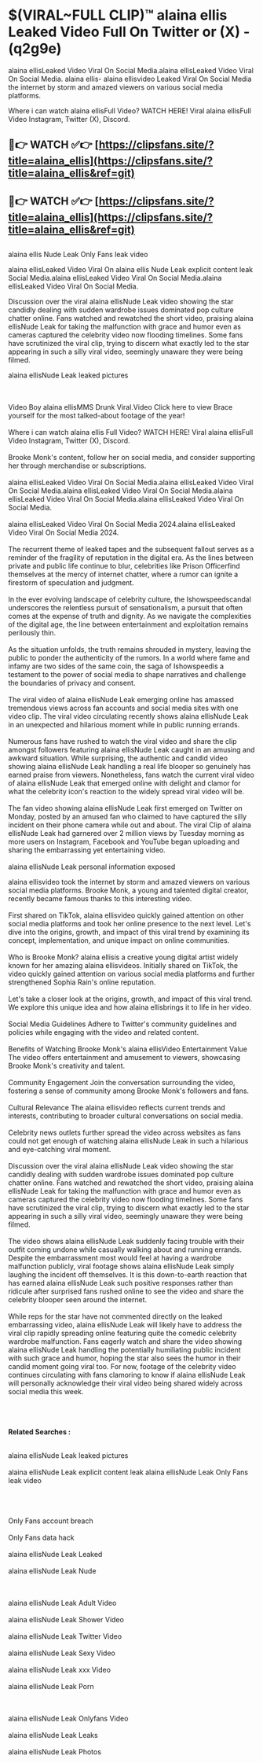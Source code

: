 #  $(VIRAL~FULL CLIP)™ alaina ellis Leaked Video Full On Twitter or (X)  - (q2g9e)

alaina ellisLeaked Video Viral On Social Media.alaina ellisLeaked Video Viral On Social Media.
alaina ellis- alaina ellisvideo Leaked Viral On Social Media the internet by storm and amazed viewers on various social media platforms.

Where i can watch alaina ellisFull Video? WATCH HERE! Viral alaina ellisFull Video Instagram, Twitter (X), Discord.

## 🔴👉 WATCH ✅👉 [https://clipsfans.site/?title=alaina_ellis](https://clipsfans.site/?title=alaina_ellis&ref=git)


## 🔴👉 WATCH ✅👉 [https://clipsfans.site/?title=alaina_ellis](https://clipsfans.site/?title=alaina_ellis&ref=git)
##


alaina ellis Nude Leak Only Fans leak video 


alaina ellisLeaked Video Viral On  alaina ellis Nude Leak explicit content leak Social Media.alaina ellisLeaked Video Viral On Social Media.alaina ellisLeaked Video Viral On Social Media.



Discussion over the viral alaina ellisNude Leak video showing the star candidly dealing with sudden wardrobe issues dominated pop culture chatter online. Fans watched and rewatched the short video, praising alaina ellisNude Leak for taking the malfunction with grace and humor even as cameras captured the celebrity video now flooding timelines. Some fans have scrutinized the viral clip, trying to discern what exactly led to the star appearing in such a silly viral video, seemingly unaware they were being filmed.


alaina ellisNude Leak leaked pictures


  <br>

  <br>
Video Boy alaina ellisMMS Drunk Viral.Video Click here to view Brace yourself for the most talked-about footage of the year!
<br><br>
Where i can watch alaina ellis Full Video? WATCH HERE! Viral alaina ellisFull Video Instagram, Twitter (X), Discord.
<br><br>
Brooke Monk's content, follow her on social media, and consider supporting her through merchandise or subscriptions.
<br><br>
alaina ellisLeaked Video Viral On Social Media.alaina ellisLeaked Video Viral On Social Media.alaina ellisLeaked Video Viral On Social Media.alaina ellisLeaked Video Viral On Social Media.alaina ellisLeaked Video Viral On Social Media.
<br><br>
alaina ellisLeaked Video Viral On Social Media 2024.alaina ellisLeaked Video Viral On Social Media 2024.
<br><br>
The recurrent theme of leaked tapes and the subsequent fallout serves as a reminder of the fragility of reputation in the digital era. As the lines between private and public life continue to blur, celebrities like Prison Officerfind themselves at the mercy of internet chatter, where a rumor can ignite a firestorm of speculation and judgment.
<br><br>
In the ever evolving landscape of celebrity culture, the Ishowspeedscandal underscores the relentless pursuit of sensationalism, a pursuit that often comes at the expense of truth and dignity. As we navigate the complexities of the digital age, the line between entertainment and exploitation remains perilously thin.
<br><br>
As the situation unfolds, the truth remains shrouded in mystery, leaving the public to ponder the authenticity of the rumors. In a world where fame and infamy are two sides of the same coin, the saga of Ishowspeedis a testament to the power of social media to shape narratives and challenge the boundaries of privacy and consent.
<br><br>
The viral video of alaina ellisNude Leak emerging online has amassed tremendous views across fan accounts and social media sites with one video clip. The viral video circulating recently shows alaina ellisNude Leak in an unexpected and hilarious moment while in public running errands.
<br><br>
Numerous fans have rushed to watch the viral video and share the clip amongst followers featuring alaina ellisNude Leak caught in an amusing and awkward situation. While surprising, the authentic and candid video showing alaina ellisNude Leak handling a real life blooper so genuinely has earned praise from viewers. Nonetheless, fans watch the current viral video of alaina ellisNude Leak that emerged online with delight and clamor for what the celebrity icon's reaction to the widely spread viral video will be.
<br><br>
The fan video showing alaina ellisNude Leak first emerged on Twitter on Monday, posted by an amused fan who claimed to have captured the silly incident on their phone camera while out and about. The viral Clip of alaina ellisNude Leak had garnered over 2 million views by Tuesday morning as more users on Instagram, Facebook and YouTube began uploading and sharing the embarrassing yet entertaining video.
<br><br>
alaina ellisNude Leak personal information exposed

alaina ellisvideo took the internet by storm and amazed viewers on various social media platforms. Brooke Monk, a young and talented digital creator, recently became famous thanks to this interesting video.
<br><br>
First shared on TikTok, alaina ellisvideo quickly gained attention on other social media platforms and took her online presence to the next level. Let's dive into the origins, growth, and impact of this viral trend by examining its concept, implementation, and unique impact on online communities.
<br><br>
Who is Brooke Monk? alaina ellisis a creative young digital artist widely known for her amazing alaina ellisvideos. Initially shared on TikTok, the video quickly gained attention on various social media platforms and further strengthened Sophia Rain's online reputation.
<br><br>
Let's take a closer look at the origins, growth, and impact of this viral trend. We explore this unique idea and how alaina ellisbrings it to life in her video.
<br><br>
Social Media Guidelines Adhere to Twitter's community guidelines and policies while engaging with the video and related content.
<br><br>
Benefits of Watching Brooke Monk's alaina ellisVideo Entertainment Value The video offers entertainment and amusement to viewers, showcasing Brooke Monk's creativity and talent.
<br><br>
Community Engagement Join the conversation surrounding the video, fostering a sense of community among Brooke Monk's followers and fans.
<br><br>
Cultural Relevance The alaina ellisvideo reflects current trends and interests, contributing to broader cultural conversations on social media.
<br><br>
Celebrity news outlets further spread the video across websites as fans could not get enough of watching alaina ellisNude Leak in such a hilarious and eye-catching viral moment.
<br><br>
Discussion over the viral alaina ellisNude Leak video showing the star candidly dealing with sudden wardrobe issues dominated pop culture chatter online. Fans watched and rewatched the short video, praising alaina ellisNude Leak for taking the malfunction with grace and humor even as cameras captured the celebrity video now flooding timelines. Some fans have scrutinized the viral clip, trying to discern what exactly led to the star appearing in such a silly viral video, seemingly unaware they were being filmed.
<br><br>
The video shows alaina ellisNude Leak suddenly facing trouble with their outfit coming undone while casually walking about and running errands. Despite the embarrassment most would feel at having a wardrobe malfunction publicly, viral footage shows alaina ellisNude Leak simply laughing the incident off themselves. It is this down-to-earth reaction that has earned alaina ellisNude Leak such positive responses rather than ridicule after surprised fans rushed online to see the video and share the celebrity blooper seen around the internet.
<br><br>
While reps for the star have not commented directly on the leaked embarrassing video, alaina ellisNude Leak will likely have to address the viral clip rapidly spreading online featuring quite the comedic celebrity wardrobe malfunction. Fans eagerly watch and share the video showing alaina ellisNude Leak handling the potentially humiliating public incident with such grace and humor, hoping the star also sees the humor in their candid moment going viral too. For now, footage of the celebrity video continues circulating with fans clamoring to know if alaina ellisNude Leak will personally acknowledge their viral video being shared widely across social media this week.
<br><br>

<br><br>
<strong>Related Searches :</strong>
<br><br>

alaina ellisNude Leak leaked pictures
<br><br>
alaina ellisNude Leak explicit content leak
alaina ellisNude Leak Only Fans leak video
<br><br>

<br><br>
Only Fans account breach
<br><br>
Only Fans data hack
<br><br>
alaina ellisNude Leak Leaked
<br><br>
alaina ellisNude Leak Nude

<br><br>
alaina ellisNude Leak Adult Video
<br><br>
alaina ellisNude Leak Shower Video
<br><br>
alaina ellisNude Leak Twitter Video
<br><br>
alaina ellisNude Leak Sexy Video
<br><br>
alaina ellisNude Leak xxx Video
<br><br>
alaina ellisNude Leak Porn

<br><br>
alaina ellisNude Leak Onlyfans Video
<br><br>
alaina ellisNude Leak Leaks
<br><br>
alaina ellisNude Leak Photos